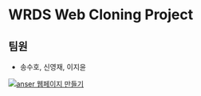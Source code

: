 # WRDS Web Cloning Project

## 팀원

- 송수호, 신영재, 이지윤

[![anser 웹페이지 만들기](http://img.youtube.com/vi/zHjC3nC_7ls/0.jpg)](https://youtu.be/zHjC3nC_7ls) 
